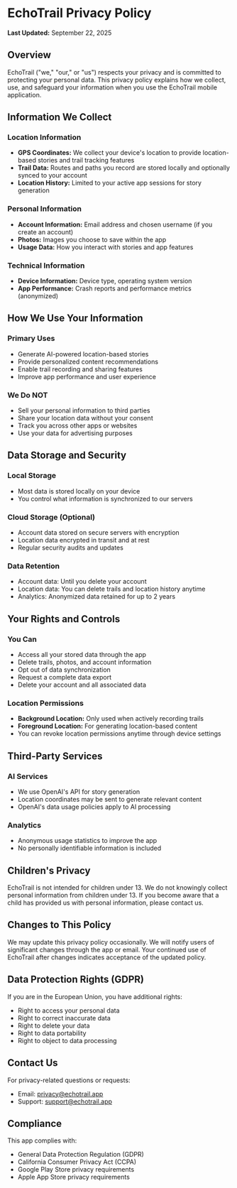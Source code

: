 # EchoTrail Privacy Policy

**Last Updated:** September 22, 2025

## Overview

EchoTrail ("we," "our," or "us") respects your privacy and is committed to protecting your personal data. This privacy policy explains how we collect, use, and safeguard your information when you use the EchoTrail mobile application.

## Information We Collect

### Location Information
- **GPS Coordinates:** We collect your device's location to provide location-based stories and trail tracking features
- **Trail Data:** Routes and paths you record are stored locally and optionally synced to your account
- **Location History:** Limited to your active app sessions for story generation

### Personal Information
- **Account Information:** Email address and chosen username (if you create an account)
- **Photos:** Images you choose to save within the app
- **Usage Data:** How you interact with stories and app features

### Technical Information
- **Device Information:** Device type, operating system version
- **App Performance:** Crash reports and performance metrics (anonymized)

## How We Use Your Information

### Primary Uses
- Generate AI-powered location-based stories
- Provide personalized content recommendations
- Enable trail recording and sharing features
- Improve app performance and user experience

### We Do NOT
- Sell your personal information to third parties
- Share your location data without your consent
- Track you across other apps or websites
- Use your data for advertising purposes

## Data Storage and Security

### Local Storage
- Most data is stored locally on your device
- You control what information is synchronized to our servers

### Cloud Storage (Optional)
- Account data stored on secure servers with encryption
- Location data encrypted in transit and at rest
- Regular security audits and updates

### Data Retention
- Account data: Until you delete your account
- Location data: You can delete trails and location history anytime
- Analytics: Anonymized data retained for up to 2 years

## Your Rights and Controls

### You Can
- Access all your stored data through the app
- Delete trails, photos, and account information
- Opt out of data synchronization
- Request a complete data export
- Delete your account and all associated data

### Location Permissions
- **Background Location:** Only used when actively recording trails
- **Foreground Location:** For generating location-based content
- You can revoke location permissions anytime through device settings

## Third-Party Services

### AI Services
- We use OpenAI's API for story generation
- Location coordinates may be sent to generate relevant content
- OpenAI's data usage policies apply to AI processing

### Analytics
- Anonymous usage statistics to improve the app
- No personally identifiable information is included

## Children's Privacy

EchoTrail is not intended for children under 13. We do not knowingly collect personal information from children under 13. If you become aware that a child has provided us with personal information, please contact us.

## Changes to This Policy

We may update this privacy policy occasionally. We will notify users of significant changes through the app or email. Your continued use of EchoTrail after changes indicates acceptance of the updated policy.

## Data Protection Rights (GDPR)

If you are in the European Union, you have additional rights:
- Right to access your personal data
- Right to correct inaccurate data  
- Right to delete your data
- Right to data portability
- Right to object to data processing

## Contact Us

For privacy-related questions or requests:
- Email: privacy@echotrail.app
- Support: support@echotrail.app

## Compliance

This app complies with:
- General Data Protection Regulation (GDPR)
- California Consumer Privacy Act (CCPA)
- Google Play Store privacy requirements
- Apple App Store privacy requirements